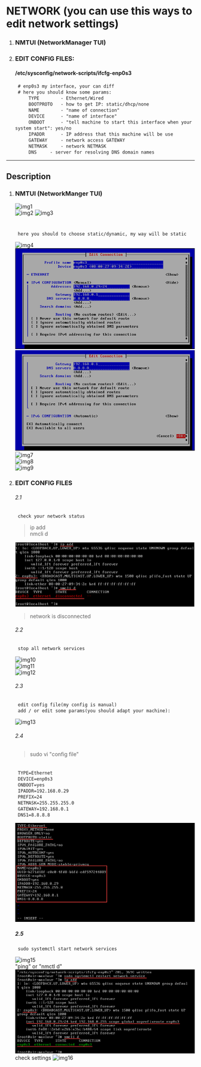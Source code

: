 # NETWORK (you can use this ways to edit network settings)
1. ### NMTUI (NetworkManager TUI)
2. ### EDIT CONFIG FILES:
	#### /etc/sysconfig/network-scripts/ifcfg-enp0s3  
		# enp0s3 my interface, your can diff
		# here you should know some params:
			TYPE 		- Ethernet/Wired
			BOOTPROTO	- how to get IP: static/dhcp/none
			NAME		- "name of connection"
			DEVICE		- "name of interface"
			ONBOOT		- "tell machine to start this interface when your system start": yes/no
			IPADDR		- IP address that this machine will be use
			GATEWAY		- network access GATEWAY
			NETMASK		- network NETMASK
			DNS		- server for resolving DNS domain names
***

## Description
1. ### NMTUI (NetworkManger TUI)
	![img1](./imgs/1.png)  
	![img2](./imgs/2.png)
	![img3](./imgs/3.png)  
	#  
		here you should to choose static/dynamic, my way will be static
	![img4](./imgs/4.png)  
	![img5](./imgs/5.png)  
	![img6](./imgs/6.png)  
	![img7](./imgs/7.png)  
	![img8](./imgs/8.png)  
	![img9](./imgs/9.png)  

2. ### EDIT CONFIG FILES  
	###### 2.1
		check your network status  

	> ip add  
	> nmcli d  

	![imgn1](./imgs/n1.png)  
  
	> network is disconnected

	###### 2.2    
		stop all network services  

	![img10](./imgs/10.png)  
	![img11](./imgs/11.png)  
	![img12](./imgs/12.png)  
	###### 2.3    
		edit config file(my config is manual)  
		add / or edit some params(you should adapt your machine):  

	![img13](./imgs/13.png)  
	######  2.4  
	> sudo vi "config file"  

	######
		TYPE=Ethernet  
		DEVICE=enp0s3    
		ONBOOT=yes  
		IPADDR=192.168.0.29  
		PREFIX=24  
		NETMASK=255.255.255.0
		GATEWAY=192.168.0.1  
		DNS1=8.8.8.8

	![img14](./imgs/n2.png)    

	##### 2.5  
		sudo systemctl start network services  

	![img15](./imgs/15.png)  
			"ping" or "nmctl d"
	![img15](./imgs/n3.png)  
			check settings
	![img16](./imgs/16.png)
